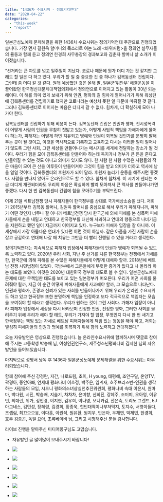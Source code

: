 ```yaml
---
title: "1436차 수요시위 - 정의기억연대"
date: "2020-04-22"
categories: 
  - "this-week"
  - "report"
---
```


일본군성노예제 문제해결을 위한 1436차 수요시위는 정의기억연대 주관으로 진행되었습니다. 가장 먼저 길원옥 할머니의 목소리로 여는 노래 <바위처럼>을 정의연 실무자들의 율동과 함께 듣고 정의연 한경희 사무총장의 경과보고와 김춘자 할머니 삶 소개가 이어졌습니다.

“선거라는 큰 파도를 넘고 일주일이 지났다. 코로나 때문에 뭔가 더디 가는 것 같지만 그래도 할 일은 다 하고 있다. 우리가 할 일 중 중요한 것 중 하나가 김복동센터 건립이다. 그런데 좀 더디 갈 것 같다. 원래 예상했던 것은 올해 말, 일본군‘위안부’ 해결운동을 이끌어왔던 한국정신대문제대책협의회에서 정의연으로 이어지고 있는 활동이 30년 되는 해이다. 이 해를 의미 있게 보내기 위해 인권, 평화의 길 힘차게 열어나가기 위해 워싱턴에 김복동센터를 건립하기로 했지만 코로나라는 예상치 못한 일 때문에 미뤄질 것 같다. 그러나 김복동센터로 이어지는 마음은 더디게 갈 수 없다. 힘차게, 더 확실하게 모아 나가야 한다.

김복동센터를 건립하기 위해 비용이 든다. 김복동센터 건립은 인권과 평화, 전시성폭력이 어떻게 사람의 인권을 무참히 짓밟고 있는가, 어떻게 사법적 책임을 가해자에게 물어야 하는가, 피해자는 어떻게 하면 치유되고 명예와 인권이 회복될 것인가를 분명히 말해주는 곳이 될 것이고, 이것을 역사적으로 기록하고 교육하고 다시는 이러한 일이 일어나기 않도록 그런 사회, 그런 세상을 만들어나가는 메시지를 세계에 전달하는 장소가 될 것이다. 우리가 힘을 모아 김복동센터를 만들어야 하는데 독지가나 정부가 큰 돈을 준다고 만들어질 수 있는 것도 아니고 의미가 있지도 않다. 한 사람 한 사람 수많은 사람들의 작은 마음이 모여 큰 산을 이루듯이 만들어져야 그것이 힘을 받고 의미가 더하고 역사에 남을 일일 것이다. 김복동센터의 후원자가 되어 달라. 후원자 늘리기 운동을 해주시면 좋겠다. 사람을 만나지 않아도 온라인으로도 할 수 있다. 힘차게 힘차게. 이 시기에 센터는 조금 더디게 개관되더라도 우리의 마음은 확실하게 빨리 모아져서 큰 역사를 만들어나가면 좋겠다. 다시 한 번 김복동센터 건립에 힘을 모아주기를 부탁드린다.

어제 21일 베트남전쟁 당시 피해자들이 한국정부를 상대로 국가배상소송을 냈다. 저희가 2015년부터 김복동 할머니, 길원옥 할머니를 중심으로 해서 우리가 피해자니까, 피해가 어떤 것인지 너무나 잘 아니까 베트남전쟁 당시 한국군에 의해 피해를 본 성폭력 피해자들에게 손을 내밀고 연대하고 한국정부를 대신해 사과하고 연대의 행동으로 나비기금을 지원하고 했던 일이 지금까지 이어지고 있다. 누구보다 피해자 입장을 잘 아니까. 이 세상에서 가장 아름다운 연대가 있다면 이런 것이 아닐까. 같은 아픔을 가진 사람이 손을 잡고 공감하고 연대해 나갈 때 치유는 그만큼 더 빨리 진행될 수 있을 거라고 생각한다.

정의기억연대는 지속적으로 피해자 입장에서 피해자들의 인권과 명예가 회복될 수 있도록 노력하고 있다. 2020년 우리 사회, 지난 주 선거를 치른 한국정부는 전쟁에서 가해를 한, 한국군에 의해 피해를 본 수많은 피해자들에게 어떻게 대해야 할까. 2018년에 베트남 전쟁 시민법정이 있었다. 국방부에서 그분들에게 뚜렷한 증거가 없다고 나 몰라라 하는 태도를 보였다. 이것은 2020년 대한민국 정부의 태도로 볼 수 없다. 일본군성노예제 문제에 대한 무책임한 태도를 보이고 있는 일본정부가 떠오른다. 우리가 어떤 사회를 물려줘야 될까, 지금 이 순간 어떻게 피해자들에게 사과해야 할까, 그 모습으로 나타난다. 인권과 평화가, 존경과 신뢰가 있는 사회를 만들어나가기 위해 우리가 온라인 수요시위도 하고 있고 한국정부 또한 분명하게 책임을 인정하고 보다 적극적으로 책임자는 모습을 보여줘야 할 때라고 생각한다. 우리가 원하는 것이 그런 사회다. 가해자 입장이 아니라 피해자 입장에서 세상을 다시 바라보며 진정한 인권, 진정한 평화, 그러한 사회를 물려주기 위해 우리가 해야 할 태도, 우리가 가져야 할 입장, 무엇인지 다시 한 번 새기고 한국정부는 책임 있는 자세로 베트남 피해자들에게 책임 있는 행동을 해야 하고, 저희는 열심히 피해자들의 인권과 명예를 회복하기 위해 함께 노력하고 연대하겠다.”

오늘 자유발언은 영상으로 진행했습니다. 늘 온라인수요시위에 함께하시며 댓글로 참여해 주시는 고등학생 박승배 님, 여성인권연구소, 제주청소년평화나비 김지한 님의 자유발언을 들어보았습니다.

마지막으로 성명서 낭독 후 1436차 일본군성노예제 문제해결을 위한 수요시위는 마무리되었습니다.

함께 참여해 주신 강경란, 지간, 나로드림, 초이, H young, 태평해, 조안구달, 온양TV, 곽경아, 종안아빠, 연세대 평화나비 이호정, 박주은, 임계재, 호주브리즈번-인권을 생각하는 사람들의 모임, 시드니 평화의소녀상실천추진위원회, 평화나비 숙대 이윤서, 원마마, 박다원, 시진, 박승배, 지슬기, 차차차, 윤미향, 신희진, 강혜주, 조머피, 오아영, 이유빈, 최예린, 위가, 정민경, 이지현, 김우희, 이나영, 모니카김, 전은숙, 토리노 그랜드, EJ아그네스, 김민성, 장혜령, 김경희, 황종욱, 힛빈대떡이나부쳐먹지, 도지수, 서영이들다, 조셉림, 최끄으으응, 이다훈, 이원석, 원유환, 원지우, 안은아, 우채연, 박제민, 한경희, 호주 김종곤, 독일 요아, 초록베이비 님, 그리고 시청해주신 분들 감사합니다.

라이브 진행을 맡아주신 미디어몽구님도 고맙습니다.

- 자유발언 글 많이많이 보내주시기 바랍니다!

- ![](http://womenandwar.net/kr/wp-content/uploads/2020/04/크기변환IMGP6281.jpg)
    
- ![](http://womenandwar.net/kr/wp-content/uploads/2020/04/크기변환IMGP6285.jpg)
    
- ![](http://womenandwar.net/kr/wp-content/uploads/2020/04/크기변환IMGP6309.jpg)
    
- ![](http://womenandwar.net/kr/wp-content/uploads/2020/04/크기변환IMGP6315.jpg)
    
- ![](http://womenandwar.net/kr/wp-content/uploads/2020/04/크기변환IMGP6327.jpg)
    
- ![](http://womenandwar.net/kr/wp-content/uploads/2020/04/크기변환IMGP6317-1.jpg)
